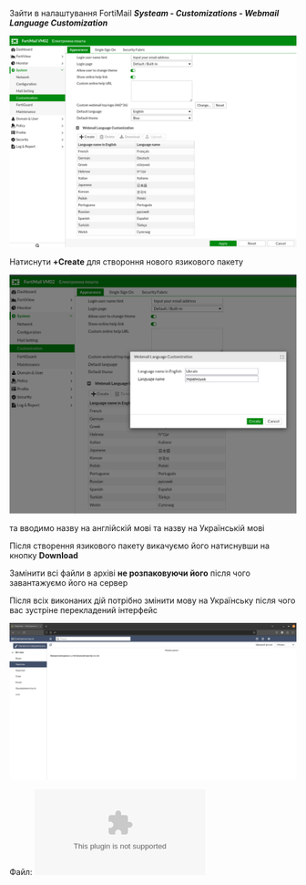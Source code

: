 Зайти в налаштування FortiMail ***Systeam - Customizations - Webmail Language Customization***


![1.png](/resources/1.png)


Натиснути **+Create** для створоння нового язикового пакету 



![2.png](/resources/2.png)


та вводимо назву на англійскій мові та назву на Українській мові

Після створення язикового пакету викачуємо його натиснувши на кнопку **Download**


Замінити всі файли в архіві **не розпаковуючи його** після чого завантажуємо його на сервер


Після всіх виконаних дій потрібно змінити мову на Українську після чого вас зустріне перекладений інтерфейс

![FortiMail_ukr.png](/resources/FortiMail_ukr.png)

Файл: ![Скачати](/resources/Ukrain_2023-08-07-1043.tar.gz)
